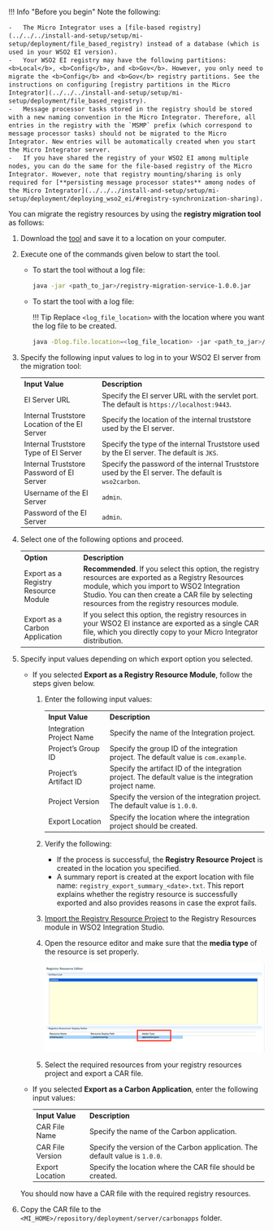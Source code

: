 !!! Info "Before you begin"
		Note the following:

	-	The Micro Integrator uses a [file-based registry](../../../install-and-setup/setup/mi-setup/deployment/file_based_registry) instead of a database (which is used in your WSO2 EI version). 
	-	Your WSO2 EI registry may have the following partitions: <b>Local</b>, <b>Config</b>, and <b>Gov</b>. However, you only need to migrate the <b>Config</b> and <b>Gov</b> registry partitions. See the instructions on configuring [registry partitions in the Micro Integrator](../../../install-and-setup/setup/mi-setup/deployment/file_based_registry).
	-	Message processor tasks stored in the registry should be stored with a new naming convention in the Micro Integrator. Therefore, all entries in the registry with the `MSMP` prefix (which correspond to message processor tasks) should not be migrated to the Micro Integrator. New entries will be automatically created when you start the Micro Integrator server.
	-	If you have shared the registry of your WSO2 EI among multiple nodes, you can do the same for the file-based registry of the Micro Integrator. However, note that registry mounting/sharing is only required for [**persisting message processor states** among nodes of the Micro Integrator](../../../install-and-setup/setup/mi-setup/deployment/deploying_wso2_ei/#registry-synchronization-sharing).
	
	
You can migrate the registry resources by using the **registry migration tool** as follows:

1. Download the [tool](https://github.com/wso2-docs/WSO2_EI/blob/master/RegistryMigration-EI6.x.xtoMI/registry-migration-service-1.0.0.jar) and save it to a location on your computer.

2. Execute one of the commands given below to start the tool.

	-	To start the tool without a log file:

		```bash
		java -jar <path_to_jar>/registry-migration-service-1.0.0.jar
		```

	-	To start the tool with a log file:

		!!! Tip
			Replace `<log_file_location>` with the location where you want the log file to be created.

		```bash
		java -Dlog.file.location=<log_file_location> -jar <path_to_jar>/registry-migration-service-1.0.0.jar
		```

3. Specify the following input values to log in to your WSO2 EI server from the migration tool:

	<table>
		<tr>
			<th>
				Input Value
			</th>
			<th>
				Description
			</th>
		</tr>
		<tr>
			<td>
				EI Server URL 
			</td>
			<td>
				Specify the EI server URL with the servlet port. The default is <code>https://localhost:9443</code>.
			</td>
		</tr>
		<tr>
			<td>
				Internal Truststore Location of the EI Server
			</td>
			<td>
				Specify the location of the internal truststore used by the EI server.
			</td>
		</tr>
		<tr>
			<td>
				Internal Truststore Type of EI Server
			</td>
			<td>
				Specify the type of the internal Truststore used by the EI server. The default is <code>JKS</code>.
			</td>
		</tr>
		<tr>
			<td>
				Internal Truststore Password of EI Server
			</td>
			<td>
				Specify the password of the internal Truststore used by the EI server. The default is <code>wso2carbon</code>.
			</td>
		</tr>
		<tr>
			<td>
				Username of the EI Server
			</td>
			<td>
				<code>admin</code>.
			</td>
		</tr>
		<tr>
			<td>
				Password of the EI Server
			</td>
			<td>
				<code>admin</code>.
			</td>
		</tr>
	</table>

4.	Select one of the following options and proceed.

	<table>
		<tr>
			<th>
				Option
			</th>
			<th>
				Description
			</th>
		</tr>
		<tr>
			<td>
				Export as a Registry Resource Module
			</td>
			<td>
				<b>Recommended</b>. If you select this option, the registry resources are exported as a Registry Resources module, which you import to WSO2 Integration Studio. You can then create a CAR file by selecting resources from the registry resources module.
			</td>
		</tr>
		<tr>
			<td>
				Export as a Carbon Application
			</td>
			<td>
				If you select this option, the registry resources in your WSO2 EI instance are exported as a single CAR file, which you directly copy to your Micro Integrator distribution.
			</td>
		</tr>
	</table>

5.	Specify input values depending on which export option you selected.

	-	If you selected **Export as a Registry Resource Module**, follow the steps given below.

		1. Enter the following input values:

			<table>
				<tr>
					<th>
						Input Value
					</th>
					<th>
						Description
					</th>
				</tr>
				<tr>
					<td>
						Integration Project Name
					</td>
					<td>
						Specify the name of the Integration project.
					</td>
				</tr>
				<tr>
					<td>
						Project’s Group ID
					</td>
					<td>
						Specify the group ID of the integration project. The default value is <code>com.example</code>.
					</td>
				</tr>
				<tr>
					<td>
						Project’s Artifact ID
					</td>
					<td>
						Specify the artifact ID of the integration project. The default value is the integration project name.
					</td>
				</tr>
				<tr>
					<td>
						Project Version
					</td>
					<td>
						Specify the version of the integration project. The default value is <code>1.0.0</code>.
					</td>
				</tr>
				<tr>
					<td>
						Export Location
					</td>
					<td>
						Specify the location where the integration project should be created.
					</td>
				</tr>
			</table>

		2.	Verify the following:

			-	If the process is successful, the **Registry Resource Project** is created in the location you specified. 
			-	A summary report is created at the export location with file name: `registry_export_summary_<date>.txt`. This report explains whether the registry resource is successfully exported and also provides reasons in case the exprot fails.

		3. [Import the Registry Resource Project](../../../integrate/develop/creating-artifacts/creating-registry-resources/#import-from-file-system) to the Registry Resources module in WSO2 Integration Studio.

		4.	Open the resource editor and make sure that the <b>media type</b> of the resource is set properly.
			
			![Registry Resource Editor](../../assets/img/integrate/migration/registry-resource-editor.png)

		5. Select the required resources from your registry resources project and export a CAR file.

	-	If you selected **Export as a Carbon Application**, enter the following input values:

		<table>
			<tr>
				<th>
					Input Value
				</th>
				<th>
					Description
				</th>
			</tr>
			<tr>
				<td>
					CAR File Name
				</td>
				<td>
					Specify the name of the Carbon application.
				</td>
			</tr>
			<tr>
				<td>
					CAR File Version
				</td>
				<td>
					Specify the version of the Carbon application. The default value is <code>1.0.0</code>.
				</td>
			</tr>
			<tr>
				<td>
					Export Location
				</td>
				<td>
					Specify the location where the CAR file should be created.
				</td>
			</tr>
		</table>

	You should now have a CAR file with the required registry resources.

6.	Copy the CAR file to the `<MI_HOME>/repository/deployment/server/carbonapps` folder.